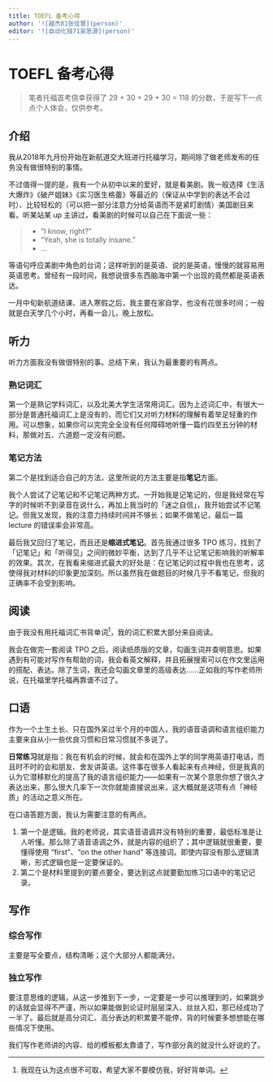 ```yaml
---
title: TOEFL 备考心得
author: '![越杰81张佳慧](person)'
editor: '![自动化钱71吴思源](person)'
---
```


# TOEFL 备考心得

> 笔者托福首考侥幸获得了 29 + 30 + 29 + 30 = 118 的分数，于是写下一点点个人体会，仅供参考。

## 介绍


我从2018年九月份开始在新航道交大班进行托福学习，期间除了做老师发布的任务没有做很特别的事情。

不过值得一提的是，我有一个从初中以来的爱好，就是看美剧。我一般选择《生活大爆炸》《破产姐妹》《实习医生格蕾》等最近的（保证从中学到的表达不会过时）、比较轻松的（可以把一部分注意力分给英语而不是紧盯剧情）美国剧目来看。听某站某 up 主讲过，看美剧的时候可以自己在下面说一些：

> - “I know, right?”
> - “Yeah, she is totally insane.”
> - ...

等语句呼应美剧中角色的台词；这样听到的是英语、说的是英语，慢慢的就容易用英语思考。曾经有一段时间，我想说很多东西脑海中第一个出现的竟然都是英语表达。

一月中旬新航道结课、进入寒假之后，我主要在家自学，也没有花很多时间；一般就是白天学几个小时，再看一会儿，晚上放松。

## 听力

听力方面我没有做很特别的事。总结下来，我认为最重要的有两点。

### 熟记词汇

第一个是熟记学科词汇，以及北美大学生活常用词汇。因为上述词汇中，有很大一部分是普通托福词汇上是没有的，而它们又对听力材料的理解有着举足轻重的作用。可以想象，如果你可以完完全全没有任何障碍地听懂一篇约四至五分钟的材料，那做对五、六道题一定没有问题。

### 笔记方法

第二个是找到适合自己的方法，这里所说的方法主要是指**笔记**方面。

我个人尝试了记笔记和不记笔记两种方式。一开始我是记笔记的，但是我经常在写字的时候听不到录音在说什么，再加上我当时的「迷之自信」，我开始尝试不记笔记。但我又发现，我的注意力持续时间并不够长；如果不做笔记，最后一篇 lecture 的错误率会非常高。

最后我又回归了笔记，而且还是**缩进式笔记**。首先我通过很多 TPO 练习，找到了「记笔记」和「听得见」之间的微妙平衡，达到了几乎不让记笔记影响我的听解率的效果。其次，在我看来缩进式最大的好处是：在记笔记的过程中我也在思考，这使得我对材料的印象更加深刻。所以虽然我在做题目的时候几乎不看笔记，但我的正确率不会受到影响。

## 阅读

由于我没有用托福词汇书背单词[^1]，我的词汇积累大部分来自阅读。

我会在做完一套阅读 TPO 之后，阅读纸质版的文章，勾画生词并查明意思。如果遇到有可能对写作有帮助的词，我会看英文解释，并且拓展搜索可以在作文里运用的搭配、表达。除了生词，我还会勾画文章里的高级表达……正如我的写作老师所说，在托福里学托福再靠谱不过了。

## 口语

作为一个土生土长、只在国外呆过半个月的中国人，我的语音语调和语言组织能力主要来自从小一些优良习惯和日常习惯就不多说了。

**日常练习**就是指：我在有机会的时候，就会和在国外上学的同学用英语打电话，而且时不时的会和朋友、舍友讲英语。这件事在很多人看起来有点神经，但是我真的认为它潜移默化的提高了我的语言组织能力——如果有一次某个意思你想了很久才表达出来，那么很大几率下一次你就能直接说出来，这大概就是这项有点「神经质」的活动之意义所在。

在口语答题方面，我认为需要注意的有两点。

1. 第一个是逻辑。我的老师说，其实语音语调并没有特别的重要，最低标准是让人听懂。那么除了语音语调之外，就是内容的组织了；其中逻辑就很重要，要懂得使用 “first”、“on the other hand” 等连接词。即使内容没有那么逻辑清晰，形式逻辑也是一定要保证的。
2. 第二个是材料里提到的要点要全，要达到这点就要勤加练习口语中的笔记记录。

## 写作

### 综合写作

主要是写全要点，结构清晰；这个大部分人都能满分。

### 独立写作

要注意思维的逻辑，从这一步推到下一步，一定要是一步可以推理到的，如果跳步的话就会显得不严谨，所以如果能做到论证时层层深入、丝丝入扣，那已经成功了一半了。最后就是高分词汇、高分表达的积累要不能停，背的时候要多想想能在哪些情况下使用。

我们写作老师讲的内容、给的模板都太靠谱了，写作部分真的就没什么好说的了。

[^1]: 我现在认为这点很不可取，希望大家不要模仿我，好好背单词。
